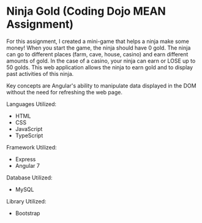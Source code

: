 # Ninja Gold (Coding Dojo MEAN Assignment)

For this assignment, I created a mini-game that helps a ninja make some money! When you start the game, the ninja should have 0 gold. The ninja can go to different places (farm, cave, house, casino) and earn different amounts of gold. In the case of a casino, your ninja can earn or LOSE up to 50 golds. This web application allows the ninja to earn gold and to display past activities of this ninja. 

Key concepts are Angular's ability to manipulate data displayed in the DOM without the need for refreshing the web page.

Languages Utilized:
<ul>
  <li>HTML</li>
  <li>CSS</li>
  <li>JavaScript</li>
  <li>TypeScript</li>
</ul>

Framework Utilized:
<ul>
  <li>Express</li>
  <li>Angular 7</li>
</ul>

Database Utilized:
<ul>
  <li>MySQL</li>
</ul>

Library Utilized:
<ul>
  <li>Bootstrap</li>
</ul>

